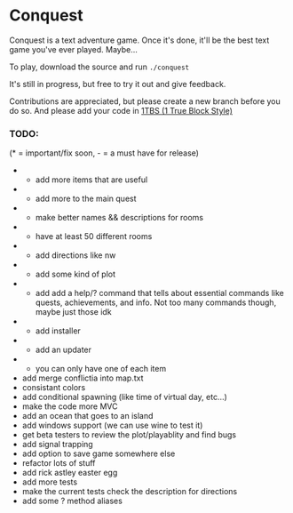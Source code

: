 Conquest
========

Conquest is a text adventure game. Once it's done, it'll be the best text game you've ever played. Maybe...

To play, download the source and run `./conquest`

It's still in progress, but free to try it out and give feedback.

Contributions are appreciated, but please create a new branch before you do so. And please add your code in [1TBS (1 True Block Style)](http://en.wikipedia.org/wiki/1TBS#Variant:_1TBS)

### TODO: 
(* = important/fix soon, - = a must have for release)

* * add more items that are useful
* * add more to the main quest
* - make better names && descriptions for rooms
* - have at least 50 different rooms
* - add directions like nw
* - add some kind of plot
* - add add a help/? command that tells about essential commands like quests,
achievements, and info. Not too many commands though, maybe just those idk
* - add installer
* - add an updater
* - you can only have one of each item
*   add merge conflictia into map.txt
*   consistant colors
*   add conditional spawning (like time of virtual day, etc...)
*   make the code more MVC
*   add an ocean that goes to an island
*   add windows support (we can use wine to test it)
*   get beta testers to review the plot/playablity and find bugs
*   add signal trapping
*   add option to save game somewhere else
*   refactor lots of stuff
*   add rick astley easter egg
*   add more tests
*   make the current tests check the description for directions
*   add some ? method aliases
